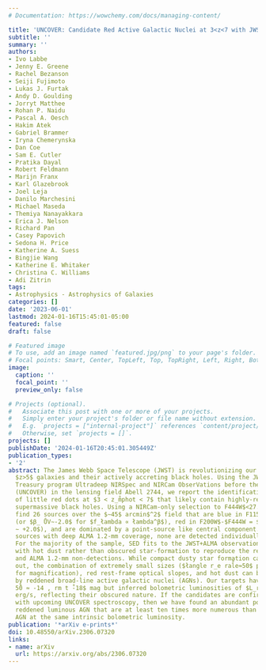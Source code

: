 ```yaml
---
# Documentation: https://wowchemy.com/docs/managing-content/

title: 'UNCOVER: Candidate Red Active Galactic Nuclei at 3<z<7 with JWST and ALMA'
subtitle: ''
summary: ''
authors:
- Ivo Labbe
- Jenny E. Greene
- Rachel Bezanson
- Seiji Fujimoto
- Lukas J. Furtak
- Andy D. Goulding
- Jorryt Matthee
- Rohan P. Naidu
- Pascal A. Oesch
- Hakim Atek
- Gabriel Brammer
- Iryna Chemerynska
- Dan Coe
- Sam E. Cutler
- Pratika Dayal
- Robert Feldmann
- Marijn Franx
- Karl Glazebrook
- Joel Leja
- Danilo Marchesini
- Michael Maseda
- Themiya Nanayakkara
- Erica J. Nelson
- Richard Pan
- Casey Papovich
- Sedona H. Price
- Katherine A. Suess
- Bingjie Wang
- Katherine E. Whitaker
- Christina C. Williams
- Adi Zitrin
tags:
- Astrophysics - Astrophysics of Galaxies
categories: []
date: '2023-06-01'
lastmod: 2024-01-16T15:45:01-05:00
featured: false
draft: false

# Featured image
# To use, add an image named `featured.jpg/png` to your page's folder.
# Focal points: Smart, Center, TopLeft, Top, TopRight, Left, Right, BottomLeft, Bottom, BottomRight.
image:
  caption: ''
  focal_point: ''
  preview_only: false

# Projects (optional).
#   Associate this post with one or more of your projects.
#   Simply enter your project's folder or file name without extension.
#   E.g. `projects = ["internal-project"]` references `content/project/deep-learning/index.md`.
#   Otherwise, set `projects = []`.
projects: []
publishDate: '2024-01-16T20:45:01.305449Z'
publication_types:
- '2'
abstract: The James Webb Space Telescope (JWST) is revolutionizing our knowledge of
  $z>5$ galaxies and their actively accreting black holes. Using the JWST Cycle 1
  Treasury program Ultradeep NIRSpec and NIRCam ObserVations before the Epoch of Reionization
  (UNCOVER) in the lensing field Abell 2744, we report the identification of a sample
  of little red dots at $3 < z_m̊phot < 7$ that likely contain highly-reddened accreting
  supermassive black holes. Using a NIRCam-only selection to F444W$<27.7$ mag, we
  find 26 sources over the $∼45$ arcmin$^2$ field that are blue in F115W$-$F200W$∼0$
  (or $β_ ̊UV∼-2.0$ for $f_łambda ∝ łambda^β$), red in F200W$-$F444W = $1-4$ ($β_ro̊pt
  ∼ +2.0$), and are dominated by a point-source like central component. Of the 20
  sources with deep ALMA 1.2-mm coverage, none are detected individually or in a stack.
  For the majority of the sample, SED fits to the JWST+ALMA observations prefer models
  with hot dust rather than obscured star-formation to reproduce the red NIRCam colors
  and ALMA 1.2-mm non-detections. While compact dusty star formation can not be ruled
  out, the combination of extremely small sizes ($łangle r_e ral̊e≈50$ pc after correction
  for magnification), red rest-frame optical slopes, and hot dust can by explained
  by reddened broad-line active galactic nuclei (AGNs). Our targets have faint $M_rm
  5̊0 ≈ -14 , rm t ̊-18$ mag but inferred bolometric luminosities of $L_rm bo ̊= 10^43-10^46$
  erg/s, reflecting their obscured nature. If the candidates are confirmed as AGNs
  with upcoming UNCOVER spectroscopy, then we have found an abundant population of
  reddened luminous AGN that are at least ten times more numerous than UV-luminous
  AGN at the same intrinsic bolometric luminosity.
publication: '*arXiv e-prints*'
doi: 10.48550/arXiv.2306.07320
links:
- name: arXiv
  url: https://arxiv.org/abs/2306.07320
---
```

